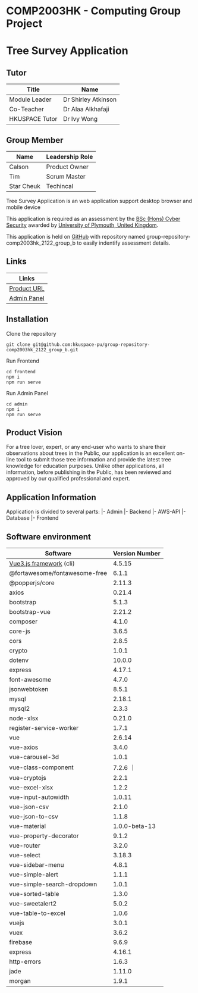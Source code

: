 # COMP2003HK - Computing Group Project
# Tree Survey Application

## Tutor
| Title | Name |
| --- | --- |
| Module Leader | Dr Shirley Atkinson |
| Co-Teacher | Dr Alaa Alkhafaji |
| HKUSPACE Tutor | Dr Ivy Wong |

## Group Member
| Name | Leadership Role |
| --- | --- |
| Calson | Product Owner |
| Tim | Scrum Master |
| Star Cheuk | Techincal |


Tree Survey Application is an web application support desktop browser and mobile device

This application is required as an assessment by the [BSc (Hons) Cyber Security](https://hkuspace.hku.hk/prog/bsc-hons-cyber-security) awarded by [University of Plymouth, United Kingdom](https://www.plymouth.ac.uk).

This application is held on [GitHub](https://github.com) with repository named group-repository-comp2003hk_2122_group_b to easily indentify assessment details.

## Links
| Links |
| --- |
| [Product URL](https://treesurveyproject.000webhostapp.com) |
| [Admin Panel](https://tree-survey-admin.web.app/) |

## Installation
Clone the repository
``` 
git clone git@github.com:hkuspace-pu/group-repository-comp2003hk_2122_group_b.git
```
Run Frontend
```
cd frontend
npm i
npm run serve
```
Run Admin Panel
```
cd admin
npm i
npm run serve
```

## Product Vision

For a tree lover, expert, or any end-user who wants to share their observations about trees in the Public, our application is an excellent on-line tool to submit those tree information and provide the latest tree knowledge for education purposes.  Unlike other applications, all information, before publishing in the Public, has been reviewed and approved by our qualified professional and expert.

## Application Information
Application is divided to several parts:
|- Admin
|- Backend
   |- AWS-API
   |- Database
|- Frontend

## Software environment
| Software | Version Number |
| --- | --- |
| [Vue3.js framework](https://vuejs.org) (cli) | 4.5.15 |
| @fortawesome/fontawesome-free | 6.1.1 |
| @popperjs/core | 2.11.3 |
| axios | 0.21.4 | 
| bootstrap | 5.1.3 |
| bootstrap-vue | 2.21.2 |
| composer | 4.1.0 |
| core-js | 3.6.5 |
| cors | 2.8.5 |
| crypto | 1.0.1 |
| dotenv | 10.0.0 |
| express | 4.17.1 |
| font-awesome | 4.7.0 |
| jsonwebtoken | 8.5.1 |
| mysql | 2.18.1 |
| mysql2 | 2.3.3 |
| node-xlsx | 0.21.0 |
| register-service-worker | 1.7.1 |
| vue | 2.6.14 |
| vue-axios | 3.4.0 |
| vue-carousel-3d | 1.0.1 |
| vue-class-component | 7.2.6 ｜
| vue-cryptojs | 2.2.1 |
| vue-excel-xlsx | 1.2.2 |
| vue-input-autowidth | 1.0.11 |
| vue-json-csv | 2.1.0 |
| vue-json-to-csv | 1.1.8 |
| vue-material | 1.0.0-beta-13 |
| vue-property-decorator | 9.1.2 |
| vue-router | 3.2.0 |
| vue-select | 3.18.3 |
| vue-sidebar-menu | 4.8.1 |
| vue-simple-alert | 1.1.1 |
| vue-simple-search-dropdown | 1.0.1 |
| vue-sorted-table | 1.3.0 |
| vue-sweetalert2 | 5.0.2 |
| vue-table-to-excel | 1.0.6 |
| vuejs | 3.0.1 |
| vuex | 3.6.2 |
| firebase | 9.6.9 |
| express | 4.16.1 |
| http-errors | 1.6.3 |
| jade | 1.11.0 |
| morgan | 1.9.1 |
